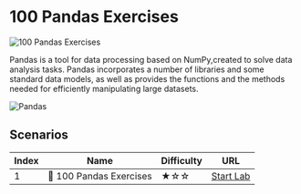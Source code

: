 # 100 Pandas Exercises

![100 Pandas Exercises](https://cover-creator.labex.io/100-pandas-exercises.png)

Pandas is a tool for data processing based on NumPy,created to solve data analysis tasks. Pandas incorporates a number of libraries and some standard data models, as well as provides the functions and the methods needed for efficiently manipulating large datasets.

![Pandas](https://img.shields.io/badge/Pandas-whitesmoke?style=for-the-badge&logo=pandas)


## Scenarios

|   Index | Name                   | Difficulty   | URL                                                                 |
|---------|------------------------|--------------|---------------------------------------------------------------------|
|       1 | 📖 100 Pandas Exercises | ★☆☆          | <a target='_blank' href='https://labex.io/labs/20747'>Start Lab</a> |

